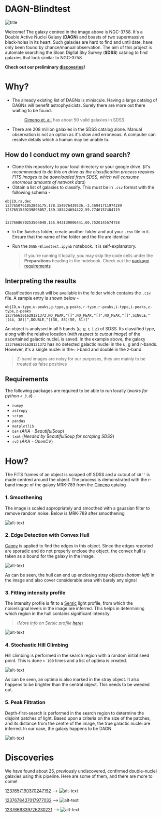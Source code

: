 # DAGN-Blindtest

![title](Images/ngc-3758_background.jpg)

Welcome! The galaxy centred in the image above is NGC-3758. It's a Double Active Nuclei Galaxy (**DAGN**) and boasts of two supermassive black-holes in its heart. Such galaxies are hard to find and until date, have only been found by chance/manual observation. The aim of this project is automate searching the Sloan Digital Sky Survey (**SDSS**) catalog to find galaxies that look similar to NGC-3758

**Check out our preliminary [discoveries](#discoveries)!**

# Why?

- The already existing list of DAGNs is miniscule. Having a large catalog of DAGNs will benefit astrophysicists. Surely there are more out there waiting to be found.
  > [Gimeno et. al.](https://iopscience.iop.org/article/10.1086/421371/pdf) has about 50 valid galaxies in SDSS
- There are 208 million galaxies in the SDSS catalog alone. Manual observation is not an option as it's slow and erroneous. A computer can resolve details which a human may be unable to.

[//]: # (Add link about )

## How do I conduct my own grand search?

- Clone this repository to your local directory or your google drive. (*It's recommended to do this on drive as the classification process requires FITS images to be downloaded from SDSS, which will consume enormous amounts of network data*)
- Obtain a list of galaxies to classify. This must be in `.csv` format with the following schema -
```
objID,ra,dec
1237650761852846175,178.154976439536,-2.46941711974289
1237651539239895057,139.183424654422,59.7746157484119
.
.
1237668670253564040,155.943139006441,60.7520145674758
```
- In the `Batches` folder, create another folder and put your `.csv` file in it. Ensure that the name of the folder and the file are identical
- Run the `DAGN-Blindtest.ipynb` notebook. It is self-explanatory.

  > If you're running it locally, you may skip the code cells under the **Preparations** heading in the notebook. Check out the [package requirements](#requirements)

## Interpreting the results

Classification result will be available in the folder which contains the `.csv` file. A sample entry is shown below -
```
objID,u-type,u-peaks,g-type,g-peaks,r-type,r-peaks,i-type,i-peaks,z-type,z-peaks
1237666301628121372,NO_PEAK,"[]",NO_PEAK,"[]",NO_PEAK,"[]",SINGLE,"[(44, 38)]",DOUBLE,"[(38, 83)(50, 51)]"
```
An object is analysed in all 5 bands (*u, g, r, i, z*) of SDSS. Its classified type, along with the relative location (*with respect to cutout image*) of the ascertained galactic nuclei, is saved. In the example above, the galaxy `1237666301628121372` has no detected galactic nuclei in the u, g and r-bands. However, it's a single nuclei in the~ i-band and double in the z-band.
> Z-band images are noisy for our purposes, they are mainly to be treated as false positives

## Requirements

The following packages are required to be able to run locally (*works for python `< 3.8`*) -
 - `numpy`
 - `astropy`
 - `scipy`
 - `pandas`
 - `matplotlib`
 - `bs4` (*AKA - BeautifulSoup*)
 - `lxml` (*Needed by BeautifulSoup for scraping SDSS*)
 - `cv2` (*AKA - OpenCV*)

# How?

The FITS frames of an object is scraped off SDSS and a cutout of `40''` is made centred around the object. The process is demonstrated with the r-band image of the galaxy MRK-789 from the [Gimeno](https://iopscience.iop.org/article/10.1086/421371/pdf) catalog

### 1. Smoothening

The image is scaled appropriately and smoothed with a gaussian filter to remove random noise. Below is MRK-789 after smoothening

![alt-text](Images/smooth.png)

### 2. Edge Detection with Convex Hull

[Canny](https://docs.opencv.org/3.4/da/d5c/tutorial_canny_detector.html) is applied to find the edges in this object. Since the edges reported are sporadic and do not properly enclose the object, the convex hull is taken as a bound for the galaxy in the image.

![alt-text](Images/hull.png)

As can be seen, the hull can end up enclosing stray objects (*bottom left*) in the image and also cover considerable area with barely any signal

### 3. Fitting intensity profile

The intensity profile is fit to a [Sersic](https://en.wikipedia.org/wiki/Sersic_profile) light profile, from which the noise/signal levels in the image are inferred. This helps in determining which region in the hull contains significant intensity
> (*More info on Sersic profile [here](https://arxiv.org/pdf/astro-ph/9309013.pdf)*)

![alt-text](Images/signal.png)

### 4. Stochastic Hill Climbing

Hill climbing is performed in the search region with a random initial seed point. This is done `> 100` times and a list of optima is created.

![alt-text](Images/hill-opts.png)

As can be seen, an optima is also marked in the stray object. It also happens to be brighter than the central object. This needs to be weeded out.

### 5. Peak Filtration

Depth-first-search is performed in the search region to determine the disjoint patches of light. Based upon a criteria on the size of the patches, and its distance from the centre of the image, the true galactic nuclei are inferred. In our case, the galaxy happens to be DAGN.

![alt-text](Images/peaks.png)

# Discoveries

We have found about 25, previously undiscovered, confirmed double-nuclei galaxies using this pipeline. Here are some of them, and there are more to come!

[1237657190370247192](http://skyserver.sdss.org/dr15/en/tools/explore/summary.aspx?id=1237657190370247192) --> ![alt-text](Images/discovery1.png)

[1237678437017977032](http://skyserver.sdss.org/dr15/en/tools/explore/summary.aspx?id=1237678437017977032) --> ![alt-text](Images/discovery2.png)

[1237666339726230221](http://skyserver.sdss.org/dr15/en/tools/explore/summary.aspx?id=1237666339726230221) --> ![alt-text](Images/discovery3.png)

